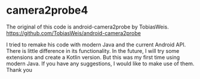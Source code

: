 # camera2probe4
The original of this code is android-camera2probe by TobiasWeis.
https://github.com/TobiasWeis/android-camera2probe

I tried to remake his code with modern Java and the current Android API.
There is little difference in its functionality.
In the future, I will try some extensions and create a Kotlin version.
But this was my first time using modern Java.
If you have any suggestions, I would like to make use of them.
Thank you
